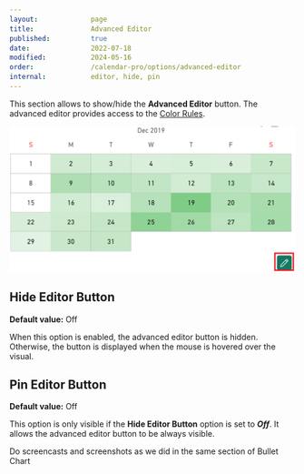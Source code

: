 ```yaml
---
layout:             page
title:              Advanced Editor
published:          true
date:               2022-07-18
modified:           2024-05-16
order:              /calendar-pro/options/advanced-editor
internal:           editor, hide, pin
---
```

This section allows to show/hide the **Advanced Editor** button. The advanced editor provides access to the [Color Rules](../../../features/color-rules.md).

<img src="images/advanced-editor-button.png" width="700" alt="The advanced editor in Calendar pro">

## Hide Editor Button

**Default value:** Off

When this option is enabled, the advanced editor button is hidden. Otherwise, the button is displayed when the mouse is hovered over the visual.

## Pin Editor Button

**Default value:** Off

This option is only visible if the **Hide Editor Button** option is set to ***Off***. It allows the advanced editor button to be always visible.

<todo>Do screencasts and screenshots as we did in the same section of Bullet Chart</todo>